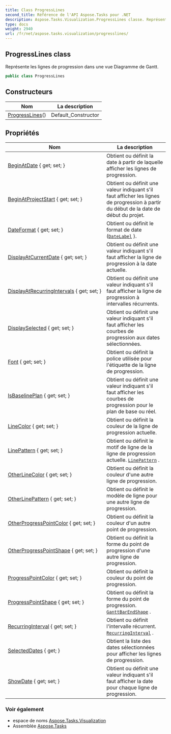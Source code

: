 ```yaml
---
title: Class ProgressLines
second_title: Référence de l'API Aspose.Tasks pour .NET
description: Aspose.Tasks.Visualization.ProgressLines classe. Représente les lignes de progression dans une vue Diagramme de Gantt.
type: docs
weight: 2940
url: /fr/net/aspose.tasks.visualization/progresslines/
---
```

## ProgressLines class

Représente les lignes de progression dans une vue Diagramme de Gantt.

```csharp
public class ProgressLines
```

## Constructeurs

| Nom | La description |
| --- | --- |
| [ProgressLines](progresslines/)() | Default_Constructor |

## Propriétés

| Nom | La description |
| --- | --- |
| [BeginAtDate](../../aspose.tasks.visualization/progresslines/beginatdate/) { get; set; } | Obtient ou définit la date à partir de laquelle afficher les lignes de progression. |
| [BeginAtProjectStart](../../aspose.tasks.visualization/progresslines/beginatprojectstart/) { get; set; } | Obtient ou définit une valeur indiquant s'il faut afficher les lignes de progression à partir du début de la date de début du projet. |
| [DateFormat](../../aspose.tasks.visualization/progresslines/dateformat/) { get; set; } | Obtient ou définit le format de date ([`DateLabel`](../datelabel/) ). |
| [DisplayAtCurrentDate](../../aspose.tasks.visualization/progresslines/displayatcurrentdate/) { get; set; } | Obtient ou définit une valeur indiquant s'il faut afficher la ligne de progression à la date actuelle. |
| [DisplayAtRecurringIntervals](../../aspose.tasks.visualization/progresslines/displayatrecurringintervals/) { get; set; } | Obtient ou définit une valeur indiquant s'il faut afficher la ligne de progression à intervalles récurrents. |
| [DisplaySelected](../../aspose.tasks.visualization/progresslines/displayselected/) { get; set; } | Obtient ou définit une valeur indiquant s'il faut afficher les courbes de progression aux dates sélectionnées. |
| [Font](../../aspose.tasks.visualization/progresslines/font/) { get; set; } | Obtient ou définit la police utilisée pour l'étiquette de la ligne de progression. |
| [IsBaselinePlan](../../aspose.tasks.visualization/progresslines/isbaselineplan/) { get; set; } | Obtient ou définit une valeur indiquant s'il faut afficher les courbes de progression pour le plan de base ou réel. |
| [LineColor](../../aspose.tasks.visualization/progresslines/linecolor/) { get; set; } | Obtient ou définit la couleur de la ligne de progression actuelle. |
| [LinePattern](../../aspose.tasks.visualization/progresslines/linepattern/) { get; set; } | Obtient ou définit le motif de ligne de la ligne de progression actuelle. [`LinePattern`](./linepattern/) . |
| [OtherLineColor](../../aspose.tasks.visualization/progresslines/otherlinecolor/) { get; set; } | Obtient ou définit la couleur d'une autre ligne de progression. |
| [OtherLinePattern](../../aspose.tasks.visualization/progresslines/otherlinepattern/) { get; set; } | Obtient ou définit le modèle de ligne pour une autre ligne de progression. |
| [OtherProgressPointColor](../../aspose.tasks.visualization/progresslines/otherprogresspointcolor/) { get; set; } | Obtient ou définit la couleur d'un autre point de progression. |
| [OtherProgressPointShape](../../aspose.tasks.visualization/progresslines/otherprogresspointshape/) { get; set; } | Obtient ou définit la forme du point de progression d'une autre ligne de progression. |
| [ProgressPointColor](../../aspose.tasks.visualization/progresslines/progresspointcolor/) { get; set; } | Obtient ou définit la couleur du point de progression. |
| [ProgressPointShape](../../aspose.tasks.visualization/progresslines/progresspointshape/) { get; set; } | Obtient ou définit la forme du point de progression. [`GanttBarEndShape`](../ganttbarendshape/) . |
| [RecurringInterval](../../aspose.tasks.visualization/progresslines/recurringinterval/) { get; set; } | Obtient ou définit l'intervalle récurrent. [`RecurringInterval`](./recurringinterval/) . |
| [SelectedDates](../../aspose.tasks.visualization/progresslines/selecteddates/) { get; } | Obtient la liste des dates sélectionnées pour afficher les lignes de progression. |
| [ShowDate](../../aspose.tasks.visualization/progresslines/showdate/) { get; set; } | Obtient ou définit une valeur indiquant s'il faut afficher la date pour chaque ligne de progression. |

### Voir également

* espace de noms [Aspose.Tasks.Visualization](../../aspose.tasks.visualization/)
* Assemblée [Aspose.Tasks](../../)



